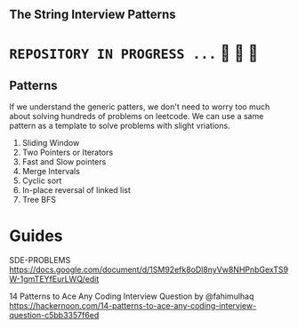 ## The  String Interview Patterns



# `` REPOSITORY IN PROGRESS ... `` :carousel_horse: :raising_hand:  :tractor:



## Patterns

If we understand the generic patters, we don't need to worry too much about solving hundreds of problems on leetcode.
We can use a same pattern as a template to solve problems with slight vriations.

1. Sliding Window
2. Two Pointers or Iterators
3. Fast and Slow pointers
4. Merge Intervals
5. Cyclic sort
6. In-place reversal of linked list
7. Tree BFS








# Guides
SDE-PROBLEMS
https://docs.google.com/document/d/1SM92efk8oDl8nyVw8NHPnbGexTS9W-1gmTEYfEurLWQ/edit


14 Patterns to Ace Any Coding Interview Question by
@fahimulhaq
https://hackernoon.com/14-patterns-to-ace-any-coding-interview-question-c5bb3357f6ed